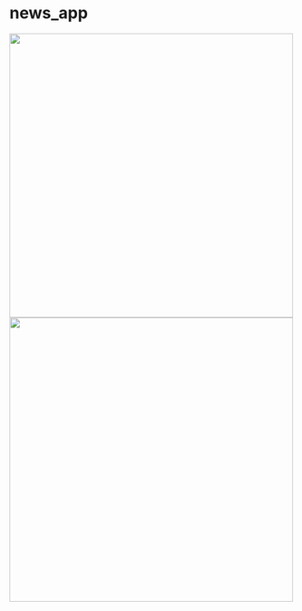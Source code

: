 # news_app

<img src="https://github.com/user-attachments/assets/de1fecca-9996-443a-aa17-1df3637acf77" height="500">
<img src="https://github.com/user-attachments/assets/65bc5505-043f-40d8-b498-2e59996b2327" height="500">
